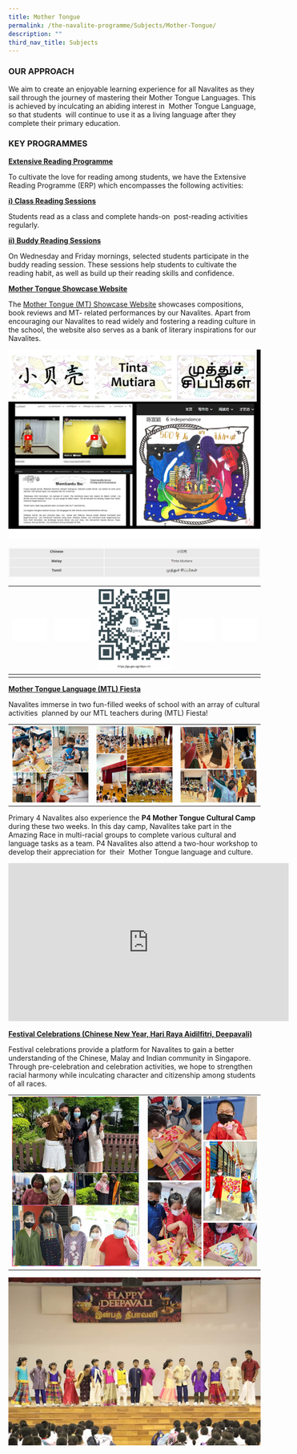 ```yaml
---
title: Mother Tongue
permalink: /the-navalite-programme/Subjects/Mother-Tongue/
description: ""
third_nav_title: Subjects
---
```

### OUR APPROACH

We aim to create an enjoyable learning experience for all Navalites as they sail through the journey of mastering their Mother Tongue Languages. This is achieved by inculcating an abiding interest in&nbsp; Mother Tongue Language, so that students&nbsp; will continue to use it as a living language after they complete their primary education.  

### KEY PROGRAMMES

**<u>Extensive Reading Programme</u>**

To cultivate the love for reading among students, we have the Extensive Reading Programme (ERP) which encompasses the following activities:&nbsp;

  

**<u>i) Class Reading Sessions</u>**

Students read as a class and complete hands-on&nbsp; post-reading activities regularly.

**<u>ii) Buddy Reading Sessions</u>**

On Wednesday and Friday mornings, selected students participate in the buddy reading session. These sessions help students to cultivate the reading habit, as well as build up their reading skills and confidence.

  

**<u>Mother Tongue Showcase Website</u>**

The [Mother Tongue (MT) Showcase Website](https://go.gov.sg/nbps-mt) showcases compositions, book reviews and MT- related performances by our Navalites. Apart from encouraging our Navalites to read widely and fostering a reading culture in the school, the website also serves as a bank of literary inspirations for our Navalites.  

![](/images/Mother%20Tongue/Mother%20Tongue%201.png)

![](/images/Mother%20Tongue/Mother%20Tongue%202.png)


|  ![](/images/Mathematics/Blank.png)| ![](/images/Mathematics/Blank.png) | ![](/images/Mother%20Tongue/Mother%20Tongue%203.png) | ![](/images/Mathematics/Blank.png) | ![](/images/Mathematics/Blank.png) |
| -------- | -------- | -------- |-------    |-------    
|    |    |  |     |     |    |


**<u>Mother Tongue Language (MTL) Fiesta</u>**

Navalites immerse in two fun-filled weeks of school with an array of cultural activities&nbsp; planned by our MTL teachers during (MTL) Fiesta!



|  |  |  |
| -------- | -------- | -------- |
| ![](/images/Mother%20Tongue/Mother%20Tongue%204.png)     |![](/images/Mother%20Tongue/Mother%20Tongue%205.png)    |    ![](/images/Mother%20Tongue/Mother%20Tongue%206.png)   |

Primary 4 Navalites also experience the **P4 Mother Tongue Cultural Camp** during these two weeks. In this day camp, Navalites take part in the Amazing Race in multi-racial groups to complete various cultural and language tasks as a team. P4 Navalites also attend a two-hour workshop to develop their appreciation for&nbsp; their&nbsp; Mother Tongue language and culture.

<iframe allowfullscreen="" allow="accelerometer; autoplay; clipboard-write; encrypted-media; gyroscope; picture-in-picture; web-share" frameborder="0" title="YouTube video player" src="https://www.youtube.com/embed/Fb-jIhCexm0" height="315" width="560"></iframe>

**<u>Festival Celebrations (Chinese New Year, Hari Raya Aidilfitri, Deepavali)</u>**

Festival celebrations provide a platform for Navalites to gain a better understanding of the Chinese, Malay and Indian community in Singapore. Through pre-celebration and celebration activities, we hope to strengthen racial harmony while inculcating character and citizenship among students of all races.



| |  | 
| -------- | -------- |
| ![](/images/Mother%20Tongue/Mother%20Tongue%208.png)     | ![](/images/Mother%20Tongue/Mother%20Tongue%207.png)     | 





![](/images/Mother%20Tongue/Mother%20Tongue%209.png)